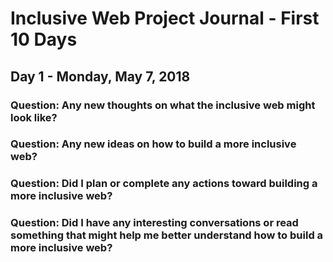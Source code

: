 # Inclusive Web Project Journal - First 10 Days

## Day 1 - Monday, May 7, 2018

### Question: Any new thoughts on what the inclusive web might look like?

### Question: Any new ideas on how to build a more inclusive web?

### Question: Did I plan or complete any actions toward building a more inclusive web?

### Question: Did I have any interesting conversations or read something that might help me better understand how to build a more inclusive web?
